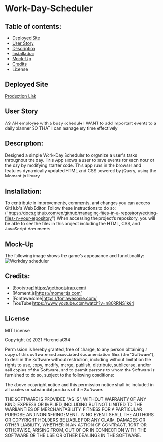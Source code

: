 # Work-Day-Scheduler

## Table of contents:

* [Deployed Site](#deployed-site)
* [User Story](#user-story)
* [Description](#description)
* [Installation](#installation)
* [Mock-Up](#mock-up)
* [Credits](#credits)
* [License](#license)

## Deployed Site

[Production Link](https://florenciac94.github.io/Work-Day-Scheduler/)

## User Story

AS AN employee with a busy schedule
I WANT to add important events to a daily planner
SO THAT I can manage my time effectively


## Description:

Designed a simple Work-Day Scheduler to organize a user's tasks throughout the day. This App allows a user to save events for each hour of the day by modifying starter code. This app runs in the browser and features dynamically updated HTML and CSS powered by jQuery, using the Moment.js library. 

## Installation:

To contribute in improvements, comments, and changes you can access GitHub's Web Editor. Follow these instructions to do so: ("https://docs.github.com/en/github/managing-files-in-a-repository/editing-files-in-your-repository") When accessing the project's repository, you will be able to see the files in this project including the HTML, CSS, and JavaScript documents.

## Mock-Up

The following image shows the game's appearance and functionality:
![Workday scheduler](https://user-images.githubusercontent.com/74849838/109716240-d4f80400-7b61-11eb-8849-270b3cb3f27f.gif)

## Credits:

* [Bootstrap]https://getbootstrap.com/
* [Moment.js]https://momentjs.com/
* [Fontawesome]https://fontawesome.com/
* [YouTube]https://www.youtube.com/watch?v=n80RRNS1k64

## License

MIT License

Copyright (c) 2021 FlorenciaC94

Permission is hereby granted, free of charge, to any person obtaining a copy
of this software and associated documentation files (the "Software"), to deal
in the Software without restriction, including without limitation the rights
to use, copy, modify, merge, publish, distribute, sublicense, and/or sell
copies of the Software, and to permit persons to whom the Software is
furnished to do so, subject to the following conditions:

The above copyright notice and this permission notice shall be included in all
copies or substantial portions of the Software.

THE SOFTWARE IS PROVIDED "AS IS", WITHOUT WARRANTY OF ANY KIND, EXPRESS OR
IMPLIED, INCLUDING BUT NOT LIMITED TO THE WARRANTIES OF MERCHANTABILITY,
FITNESS FOR A PARTICULAR PURPOSE AND NONINFRINGEMENT. IN NO EVENT SHALL THE
AUTHORS OR COPYRIGHT HOLDERS BE LIABLE FOR ANY CLAIM, DAMAGES OR OTHER
LIABILITY, WHETHER IN AN ACTION OF CONTRACT, TORT OR OTHERWISE, ARISING FROM,
OUT OF OR IN CONNECTION WITH THE SOFTWARE OR THE USE OR OTHER DEALINGS IN THE
SOFTWARE.
